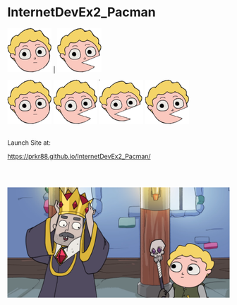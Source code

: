 # InternetDevEx2_Pacman


<img src="images/pacDrorAni_right1.svg" width="100" height="100"> |  <img src="images/pacDrorAni_right2.svg" width="100" height="100">
    
<img src="images/pacDrorAni_right1.svg" width="100" height="100">
<img src="images/pacDrorAni_right2.svg" width="100" height="100">
<img src="images/pacDrorAni_right3.svg" width="100" height="100">
<img src="images/pacDrorAni_right4.svg" width="100" height="100">

<br>
<br>

Launch Site at:

https://prkr88.github.io/InternetDevEx2_Pacman/

<br>
<br>


![](images/img_welcome.png)

